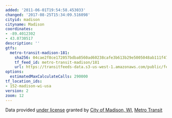 ```yaml
---
added: '2011-06-01T19:54:58.453033'
changed: '2017-08-25T15:34:09.516098'
cityid: madison
cityname: Madison
coordinates:
- -89.4012302
- 43.0730517
description: ''
gtfs:
  metro-transit-madison-181:
    sha256: 04cae2f8ce172057bdba8560ad60238cafe3b613b29e5005048ab111f472e498
    tf_feed_id: metro-transit-madison/181
    url: https://transitfeeds-data.s3-us-west-1.amazonaws.com/public/feeds/metro-transit-madison/181/20170810/gtfs.zip
options:
  estimatedMaxCalculateCalls: 290000
tf_location_ids:
- 152-madison-wi-usa
version: 2
zoom: 12
---
```


Data provided [under license](http://www.cityofmadison.com/metro/Apps/terms.cfm) granted by [City of Madison, WI](http://www.cityofmadison.com/), [Metro Transit](http://www.cityofmadison.com/metro/)
